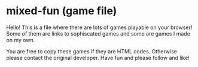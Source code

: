 # mixed-fun (game file)

Hello! This is a file where there are lots of games playable on your browser! Some of them are links to sophiscated games and some are games I made on my own.

You are free to copy these games if they are HTML codes. Otherwise please contact the original developer.
Have fun and please follow and like!
